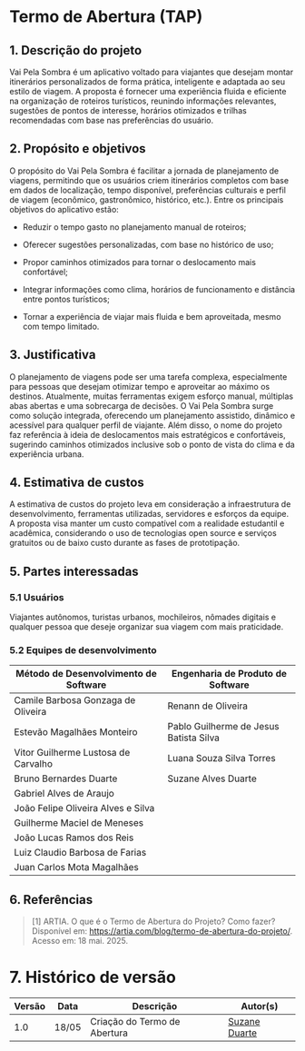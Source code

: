 # Termo de Abertura (TAP)

## 1. Descrição do projeto

Vai Pela Sombra é um aplicativo voltado para viajantes que desejam montar itinerários personalizados de forma prática, inteligente e adaptada ao seu estilo de viagem. A proposta é fornecer uma experiência fluida e eficiente na organização de roteiros turísticos, reunindo informações relevantes, sugestões de pontos de interesse, horários otimizados e trilhas recomendadas com base nas preferências do usuário.

## 2. Propósito e objetivos

O propósito do Vai Pela Sombra é facilitar a jornada de planejamento de viagens, permitindo que os usuários criem itinerários completos com base em dados de localização, tempo disponível, preferências culturais e perfil de viagem (econômico, gastronômico, histórico, etc.). Entre os principais objetivos do aplicativo estão:

- Reduzir o tempo gasto no planejamento manual de roteiros;

- Oferecer sugestões personalizadas, com base no histórico de uso;

- Propor caminhos otimizados para tornar o deslocamento mais confortável;

- Integrar informações como clima, horários de funcionamento e distância entre pontos turísticos;

- Tornar a experiência de viajar mais fluida e bem aproveitada, mesmo com tempo limitado.

## 3. Justificativa

O planejamento de viagens pode ser uma tarefa complexa, especialmente para pessoas que desejam otimizar tempo e aproveitar ao máximo os destinos. Atualmente, muitas ferramentas exigem esforço manual, múltiplas abas abertas e uma sobrecarga de decisões. O Vai Pela Sombra surge como solução integrada, oferecendo um planejamento assistido, dinâmico e acessível para qualquer perfil de viajante. Além disso, o nome do projeto faz referência à ideia de deslocamentos mais estratégicos e confortáveis, sugerindo caminhos otimizados inclusive sob o ponto de vista do clima e da experiência urbana.

## 4. Estimativa de custos

A estimativa de custos do projeto leva em consideração a infraestrutura de desenvolvimento, ferramentas utilizadas, servidores e esforços da equipe. A proposta visa manter um custo compatível com a realidade estudantil e acadêmica, considerando o uso de tecnologias open source e serviços gratuitos ou de baixo custo durante as fases de prototipação.

## 5. Partes interessadas

### 5.1 Usuários

Viajantes autônomos, turistas urbanos, mochileiros, nômades digitais e qualquer pessoa que deseje organizar sua viagem com mais praticidade.

### 5.2 Equipes de desenvolvimento

| Método de Desenvolvimento de Software | Engenharia de Produto de Software |
| ------------------------------------- | --------------------------------- |
| Camile Barbosa Gonzaga de Oliveira                 | Renann de Oliveira |
| Estevão Magalhães Monteiro            | Pablo Guilherme de Jesus Batista Silva |
| Vitor Guilherme Lustosa de Carvalho               | Luana Souza Silva Torres |
| Bruno Bernardes Duarte              | Suzane Alves Duarte |
| Gabriel Alves de Araujo              | 
| João Felipe Oliveira Alves e Silva                | 
| Guilherme Maciel de Meneses| 
| João Lucas Ramos dos Reis         |
| Luiz Claudio Barbosa de Farias                            |
| Juan Carlos Mota Magalhães                   |

## 6. Referências

> [1] ARTIA. O que é o Termo de Abertura do Projeto? Como fazer? Disponível em: https://artia.com/blog/termo-de-abertura-do-projeto/. Acesso em: 18 mai. 2025.

# 7. Histórico de versão

|Versão|Data|Descrição|Autor(s)|
|---|---|---|---|
|1.0| 18/05 | Criação do Termo de Abertura  |[Suzane Duarte](https://github.com/suzaneaduarte)|
